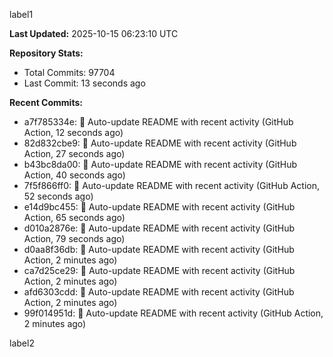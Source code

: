 
label1 
<!-- ACTIVITY_START -->
**Last Updated:** 2025-10-15 06:23:10 UTC

**Repository Stats:**
- Total Commits: 97704
- Last Commit: 13 seconds ago

**Recent Commits:**
- a7f785334e: 🤖 Auto-update README with recent activity (GitHub Action, 12 seconds ago)
- 82d832cbe9: 🤖 Auto-update README with recent activity (GitHub Action, 27 seconds ago)
- b43bc8da00: 🤖 Auto-update README with recent activity (GitHub Action, 40 seconds ago)
- 7f5f866ff0: 🤖 Auto-update README with recent activity (GitHub Action, 52 seconds ago)
- e14d9bc455: 🤖 Auto-update README with recent activity (GitHub Action, 65 seconds ago)
- d010a2876e: 🤖 Auto-update README with recent activity (GitHub Action, 79 seconds ago)
- d0aa8f36db: 🤖 Auto-update README with recent activity (GitHub Action, 2 minutes ago)
- ca7d25ce29: 🤖 Auto-update README with recent activity (GitHub Action, 2 minutes ago)
- afd6303cdd: 🤖 Auto-update README with recent activity (GitHub Action, 2 minutes ago)
- 99f014951d: 🤖 Auto-update README with recent activity (GitHub Action, 2 minutes ago)
<!-- ACTIVITY_END -->

label2
